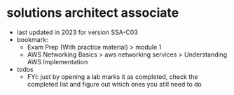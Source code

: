 # solutions architect associate

- last updated in 2023 for version SSA-C03
- bookmark:
  - Exam Prep (With practice material) > module 1
  - AWS Networking Basics > aws networking services > Understanding AWS Implementation
- todos
  - FYI: just by opening a lab marks it as completed, check the completed list and figure out which ones you still need to do
